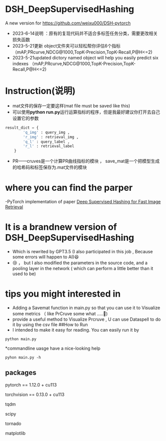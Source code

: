 # DSH_DeepSupervisedHashing
A new version for https://github.com/weixu000/DSH-pytorch
* 2023-6-14说明 ：原有的复现代码并不适合多标签任务分类，需要更改相关损失函数
* 2023-5-21更新 object文件夹可以轻松帮你评估6个指标（mAP,PRcurve,NDCG@1000,TopK-Precision,TopK-Recall,P@H<=2)
* 2023-5-21updated dictory named object will help you easily predict six indexes （mAP,PRcurve,NDCG@1000,TopK-Precision,TopK-Recall,P@H<=2) 

# Instruction(说明)
* mat文件的保存一定要这样(mat file must be saved like this)
* 可以使用**python run.py**运行运算指标的程序，但是我最好建议你打开去自己设置它的参数
```python
result_dict = {
        'q_img' : query_img ,
        'r_img' : retrieval_img ,
        'q_l' : query_label ,
        'r_l' : retrieval_label
    }
```
* PR——cruves是一个计算PR曲线指标的模块 ， save_mat是一个把模型生成的哈希码和标签保存为.mat文件的模块
# where you can find the parper
-PyTorch implementation of paper [Deep Supervised Hashing for Fast Image Retrieval](https://www.cv-foundation.org/openaccess/content_cvpr_2016/papers/Liu_Deep_Supervised_Hashing_CVPR_2016_paper.pdf)
# It is a brandnew version of DSH_DeepSupervisedHashing 
* Which is rewrited by GPT3.5 (I also participated in this job , Because some errors will happen to AI)😆
* 😢 ， but I also modified the parameters in the source code, and a pooling layer in the network ( which can perform a little better than it used to be)
# tips you might interested in 
* Adding a Savemat function in main.py so that you can use it to Visualize some metrics （ like PrCruve some what .....💐)
* provide a useful method to Visualize Prcruve , U can use Dataspell to do it by using the csv file
##How to Run
* I intended to make it easy for reading. You can easily run it by
```shell
python main.py
```
*commandline uasge have a nice-looking help
```shell
pyhon main.py -h
```
## packages
pytorch == 1.12.0 + cu113

torchvision == 0.13.0 + cu113

tqdm

scipy

tornado

matplotlib
